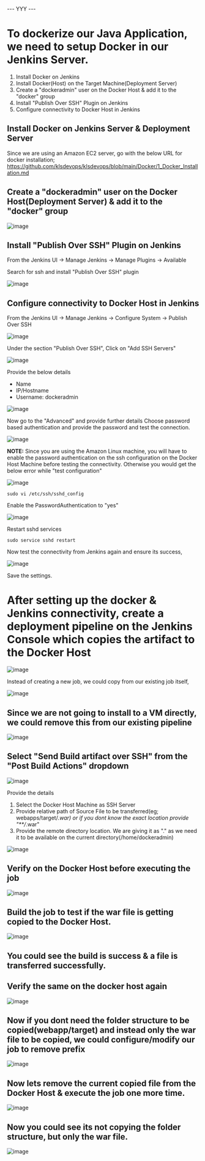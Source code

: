 --- YYY ---
# To dockerize our Java Application, we need to setup Docker in our Jenkins Server.

1. Install Docker on Jenkins
2. Install Docker(Host) on the Target Machine(Deployment Server)
3. Create a "dockeradmin" user on the Docker Host & add it to the "docker" group
4. Install "Publish Over SSH" Plugin on Jenkins
5. Configure connectivity to Docker Host in Jenkins

## Install Docker on Jenkins Server & Deployment Server

Since we are using an Amazon EC2 server, go with the below URL for docker installation;
https://github.com/klsdevops/klsdevops/blob/main/Docker/1_Docker_Installation.md

## Create a "dockeradmin" user on the Docker Host(Deployment Server) & add it to the "docker" group

![image](https://user-images.githubusercontent.com/90503660/138026585-42128b1f-3775-4009-a265-e48d7fe3d533.png)

## Install "Publish Over SSH" Plugin on Jenkins

From the Jenkins UI -> Manage Jenkins -> Manage Plugins -> Available

Search for ssh and install "Publish Over SSH" plugin

![image](https://user-images.githubusercontent.com/90503660/138025525-341555b3-6902-4622-bf38-6317cdf21f04.png)

## Configure connectivity to Docker Host in Jenkins

From the Jenkins UI -> Manage Jenkins -> Configure System -> Publish Over SSH

![image](https://user-images.githubusercontent.com/90503660/138025039-088826c4-eaeb-4bed-a2ae-f54bf9904c45.png)

Under the section "Publish Over SSH", Click on "Add SSH Servers"

![image](https://user-images.githubusercontent.com/90503660/138025887-1c666db9-e1bd-4674-adf2-40c4abbeefbd.png)

Provide the below details
  * Name 
  * IP/Hostname
  * Username: dockeradmin
  
![image](https://user-images.githubusercontent.com/90503660/138026709-87a01c19-27a6-4c3d-909a-8a7acdc0b075.png)

Now go to the "Advanced" and provide further details
Choose password based authentication and provide the password and test the connection.

![image](https://user-images.githubusercontent.com/90503660/138026854-f17f064d-c804-449b-bd93-604d9db5b0f8.png)

**NOTE:** Since you are using the Amazon Linux machine, you will have to enable the password authentication on the ssh configuration on the Docker Host Machine before testing the connectivity. Otherwise you would get the below error while "test configuration"

![image](https://user-images.githubusercontent.com/90503660/138027035-86e6e4f5-a5c6-4356-8fab-0acb4f6b0ad6.png)

```
sudo vi /etc/ssh/sshd_config
```

Enable the PasswordAuthentication to "yes"

![image](https://user-images.githubusercontent.com/90503660/138027182-ce39c75f-ccc1-4aad-ad8b-52c5f6c6d7dc.png)

Restart sshd services

```
sudo service sshd restart
```

Now test the connectivity from Jenkins again and ensure its success,

![image](https://user-images.githubusercontent.com/90503660/138027429-227b335e-9a25-45d3-929e-6c62c639c3a7.png)

Save the settings.

# After setting up the docker & Jenkins connectivity, create a deployment pipeline on the Jenkins Console which copies the artifact to the Docker Host

![image](https://user-images.githubusercontent.com/90503660/138552275-5be0f83d-860a-4e48-9c52-a97d91123200.png)

Instead of creating a new job, we could copy from our existing job itself,

![image](https://user-images.githubusercontent.com/90503660/138552295-300bada5-8b85-4628-a5a9-de8baf403be6.png)

## Since we are not going to install to a VM directly, we could remove this from our existing pipeline

![image](https://user-images.githubusercontent.com/90503660/138552349-f81df8e9-f6f2-4e72-9f1d-27cece41dd0b.png)

## Select "Send Build artifact over SSH" from the "Post Build Actions" dropdown

![image](https://user-images.githubusercontent.com/90503660/138552390-ed1b93ba-67b0-4a96-b59a-c1ee6ec4e350.png)

Provide the details
  1. Select the Docker Host Machine as SSH Server
  2. Provide relative path of Source File to be transferred(eg; webapps/target/*.war) or if you dont know the exact location provide "**/*.war"
  3. Provide the remote directory location. We are giving it as "." as we need it to be available on the current directory(/home/dockeradmin)
 
![image](https://user-images.githubusercontent.com/90503660/138552827-9dd0a7d5-f50a-458c-b9f5-f27b55e63dc0.png)

## Verify on the Docker Host before executing the job

![image](https://user-images.githubusercontent.com/90503660/138552870-5b0d1b9a-8483-4279-9520-84eea3641dde.png)

## Build the job to test if the war file is getting copied to the Docker Host.

![image](https://user-images.githubusercontent.com/90503660/138552972-09e9a444-4d85-4e33-9bb7-45f61c4f5417.png)

## You could see the build is success & a file is transferred successfully.

## Verify the same on the docker host again

![image](https://user-images.githubusercontent.com/90503660/138553030-2a6c0d6d-de95-41bf-8160-c1fe80ebdfae.png)

## Now if you dont need the folder structure to be copied(webapp/target) and instead only the war file to be copied, we could configure/modify our job to remove prefix

![image](https://user-images.githubusercontent.com/90503660/138553113-2bfe0fa5-c629-4991-811b-c5d9ae386365.png)

## Now lets remove the current copied file from the Docker Host & execute the job one more time.

![image](https://user-images.githubusercontent.com/90503660/138553218-bb69ec17-fb8e-421e-b0e2-003fb3e59f2e.png)

## Now you could see its not copying the folder structure, but only the war file.

![image](https://user-images.githubusercontent.com/90503660/138553229-8492f5e0-e339-478b-be84-ca7d370a2157.png)

